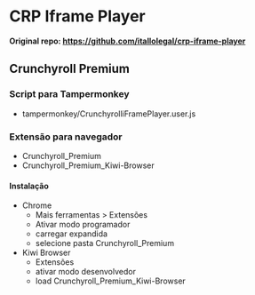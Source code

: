 # CRP Iframe Player
**Original repo: https://github.com/itallolegal/crp-iframe-player**

## Crunchyroll Premium
### Script para Tampermonkey 
- tampermonkey/CrunchyrolliFramePlayer.user.js


### Extensão para navegador
- Crunchyroll_Premium
- Crunchyroll_Premium_Kiwi-Browser

#### Instalação
- Chrome
    - Mais ferramentas > Extensões
    - Ativar modo programador
    - carregar expandida
    - selecione pasta Crunchyroll_Premium
- Kiwi Browser
    - Extensões
    - ativar modo desenvolvedor
    - load Crunchyroll_Premium_Kiwi-Browser
